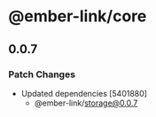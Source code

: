 # @ember-link/core

## 0.0.7

### Patch Changes

- Updated dependencies [5401880]
  - @ember-link/storage@0.0.7
